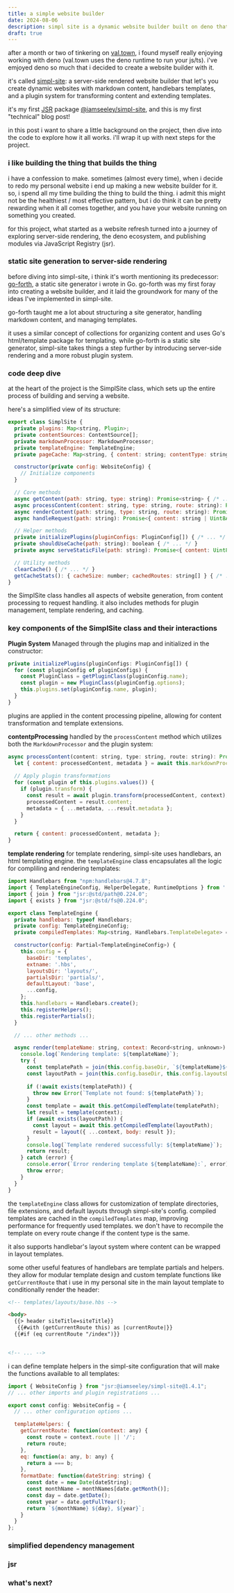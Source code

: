 ```yaml
---
title: a simple website builder
date: 2024-08-06
description: simpl site is a dynamic website builder built on deno that features markdown, handlebars, and a plugin system for transforming content and extending templates.
draft: true
---
```


after a month or two of tinkering on [val.town](https://val.town), i found myself really enjoying working with deno (val.town uses the deno runtime to run your js/ts). i've emjoyed deno so much that i decided to create a website builder with it.

it's called [simpl-site](https://github.com/iamseeley/simpl-site): a server-side rendered website builder that let's you create dynamic websites with markdown content, handlebars templates, and a plugin system for transforming content and extending templates. 

it's my first [JSR](https://jsr.io/) package [@iamseeley/simpl-site](https://jsr.io/@iamseeley/simpl-site), and this is my first "technical" blog post!

in this post i want to share a little background on the project, then dive into the code to explore how it all works. i'll wrap it up with next steps for the project.


### i like building the thing that builds the thing

i have a confession to make. sometimes (almost every time), when i decide to redo my personal website i end up making a new website builder for it. so, i spend all my time building the thing to build the thing. i admit this might not be the healthiest / most effective pattern, but i do think it can be pretty rewarding when it all comes together, and you have your website running on something you created.

for this project, what started as a website refresh turned into a journey of exploring server-side rendering, the deno ecosystem, and publishing modules via JavaScript Registry (jsr).

### static site generation to server-side rendering

before diving into simpl-site, i think it's worth mentioning its predecessor: [go-forth](https://github.com/iamseeley/go-forth), a static site generator i wrote in Go. go-forth was my first foray into creating a website builder, and it laid the groundwork for many of the ideas I've implemented in simpl-site. 

go-forth taught me a lot about structuring a site generator, handling markdown content, and managing templates. 

it uses a similar concept of collections for organizing content and uses Go's html/template package for templating. while go-forth is a static site generator, simpl-site takes things a step further by introducing server-side rendering and a more robust plugin system.

### code deep dive

at the heart of the project is the SimplSite class, which sets up the entire process of building and serving a website.

here's a simplified view of its structure:

```javascript
export class SimplSite {
  private plugins: Map<string, Plugin>;
  private contentSources: ContentSource[];
  private markdownProcessor: MarkdownProcessor;
  private templateEngine: TemplateEngine;
  private pageCache: Map<string, { content: string; contentType: string; status: number; lastModified: number }>;

  constructor(private config: WebsiteConfig) {
    // Initialize components
  }

  // Core methods
  async getContent(path: string, type: string): Promise<string> { /* ... */ }
  async processContent(content: string, type: string, route: string): Promise<{ content: string; metadata: Metadata }> { /* ... */ }
  async renderContent(path: string, type: string, route: string): Promise<{ content: string; contentType: string; status: number }> { /* ... */ }
  async handleRequest(path: string): Promise<{ content: string | Uint8Array; contentType: string; status: number }> { /* ... */ }

  // Helper methods
  private initializePlugins(pluginConfigs: PluginConfig[]) { /* ... */ }
  private shouldUseCache(path: string): boolean { /* ... */ }
  private async serveStaticFile(path: string): Promise<{ content: Uint8Array; contentType: string } | null> { /* ... */ }

  // Utility methods
  clearCache() { /* ... */ }
  getCacheStats(): { cacheSize: number; cachedRoutes: string[] } { /* ... */ }
}
```

the SimplSite class handles all aspects of website generation, from content processing to request handling. it also includes methods for plugin management, template rendering, and caching.

### key components of the SimplSite class and their interactions

**Plugin System** Managed through the plugins map and initialized in the constructor:

```javascript
private initializePlugins(pluginConfigs: PluginConfig[]) {
  for (const pluginConfig of pluginConfigs) {
    const PluginClass = getPluginClass(pluginConfig.name);
    const plugin = new PluginClass(pluginConfig.options);
    this.plugins.set(pluginConfig.name, plugin);
  }
}
```

plugins are applied in the content processing pipeline, allowing for content transformation and template extensions.

**contentpProcessing** handled by the `processContent` method which utilizes both the `MarkdownProcessor` and the plugin system:

```javascript
async processContent(content: string, type: string, route: string): Promise<{ content: string; metadata: Metadata }> {
  let { content: processedContent, metadata } = await this.markdownProcessor.execute(content);
  
  // Apply plugin transformations
  for (const plugin of this.plugins.values()) {
    if (plugin.transform) {
      const result = await plugin.transform(processedContent, context);
      processedContent = result.content;
      metadata = { ...metadata, ...result.metadata };
    }
  }

  return { content: processedContent, metadata };
}
```

**template rendering** for template rendering, simpl-site uses handlebars, an html templating engine. the `templateEngine` class encapsulates all the logic for compliling and rendering templates:

```javascript
import Handlebars from "npm:handlebars@4.7.8";
import { TemplateEngineConfig, HelperDelegate, RuntimeOptions } from '../types.ts';
import { join } from "jsr:@std/path@0.224.0";
import { exists } from "jsr:@std/fs@0.224.0";

export class TemplateEngine {
  private handlebars: typeof Handlebars;
  private config: TemplateEngineConfig;
  private compiledTemplates: Map<string, Handlebars.TemplateDelegate> = new Map();

  constructor(config: Partial<TemplateEngineConfig>) {
    this.config = {
      baseDir: 'templates',
      extname: '.hbs',
      layoutsDir: 'layouts/',
      partialsDir: 'partials/',
      defaultLayout: 'base',
      ...config,
    };
    this.handlebars = Handlebars.create();
    this.registerHelpers();
    this.registerPartials();
  }

  // ... other methods ...

  async render(templateName: string, context: Record<string, unknown>): Promise<string> {
    console.log(`Rendering template: ${templateName}`);
    try {
      const templatePath = join(this.config.baseDir, `${templateName}${this.config.extname}`);
      const layoutPath = join(this.config.baseDir, this.config.layoutsDir, `${this.config.defaultLayout}${this.config.extname}`);
      
      if (!await exists(templatePath)) {
        throw new Error(`Template not found: ${templatePath}`);
      }
      const template = await this.getCompiledTemplate(templatePath);
      let result = template(context);
      if (await exists(layoutPath)) {
        const layout = await this.getCompiledTemplate(layoutPath);
        result = layout({ ...context, body: result });
      }
      console.log(`Template rendered successfully: ${templateName}`);
      return result;
    } catch (error) {
      console.error(`Error rendering template ${templateName}:`, error);
      throw error;
    }
  }
}
```

the `templateEngine` class allows for customization of template directories, file extensions, and default layouts through simpl-site's config. compiled templates are cached in the `compiledTemplates` map, improving performance for frequently used templates. we don't have to recompile the template on every route change if the content type is the same. 

it also supports handlebar's layout system where content can be wrapped in layout templates.

some other useful features of handlebars are template partials and helpers. they allow for modular template design and custom template functions like `getCurrentRoute` that i use in my personal site in the main layout template to conditionally render the header:

```html
<!-- templates/layouts/base.hbs -->

<body>
  {{> header siteTitle=siteTitle}}
   {{#with (getCurrentRoute this) as |currentRoute|}}
  {{#if (eq currentRoute "/index")}}


<!-- ... -->
```

i can define template helpers in the simpl-site configuration that will make the functions available to all templates:

```javascript
import { WebsiteConfig } from "jsr:@iamseeley/simpl-site@1.4.1";
// ... other imports and plugin registrations ...

export const config: WebsiteConfig = {
  // ... other configuration options ...

  templateHelpers: {
    getCurrentRoute: function(context: any) {
      const route = context.route || '/';        
      return route;
    },
    eq: function(a: any, b: any) {
      return a === b;
    },
    formatDate: function(dateString: string) {
      const date = new Date(dateString);
      const monthName = monthNames[date.getMonth()];
      const day = date.getDate();
      const year = date.getFullYear();
      return `${monthName} ${day}, ${year}`;
    }
  }
};
```

### simplified dependency management


### jsr


### what's next?
